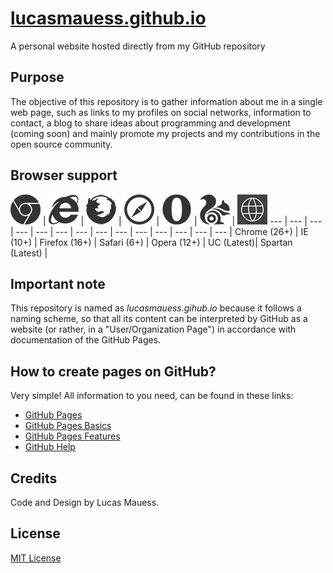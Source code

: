 # [lucasmauess.github.io](http://lucasmauess.github.io/)

A personal website hosted directly from my GitHub repository

## Purpose

The objective of this repository is to gather information about me in a single web page, such as links to my profiles on social networks, information to contact, a blog to share ideas about programming and development (coming soon) and mainly promote my projects and my contributions in the open source community.

## Browser support

![Chrome](images/_chrome.png?raw=true) | ![Internet Explorer](images/_ie.png?raw=true) | ![Firefox](images/_firefox.png?raw=true) | ![Safari](images/_safari.png?raw=true) | ![Opera](images/_opera.png?raw=true) | ![UC Browser](images/_uc.png?raw=true) | ![Spartan](images/_spartan.png?raw=true)
 --- | --- | --- | --- | --- | --- | --- |		 --- | --- | --- | --- | --- | --- | --- |
 Chrome (26+) | IE (10+) | Firefox (16+) | Safari (6+) | Opera (12+) | UC (Latest)| Spartan (Latest) |

## Important note

This repository is named as *lucasmauess.gihub.io* because it follows a naming scheme, so that all its content can be interpreted by GitHub as a website (or rather, in a "User/Organization Page") in accordance with documentation of the GitHub Pages.

## How to create pages on GitHub?

Very simple! All information to you need, can be found in these links:

* [GitHub Pages](http://pages.github.com/)
* [GitHub Pages Basics](http://help.github.com/categories/github-pages-basics)
* [GitHub Pages Features](http://help.github.com/categories/github-pages-features)
* [GitHub Help](http://help.github.com/)

## Credits

Code and Design by Lucas Mauess.

## License

[MIT License](http://mit-license.org/)